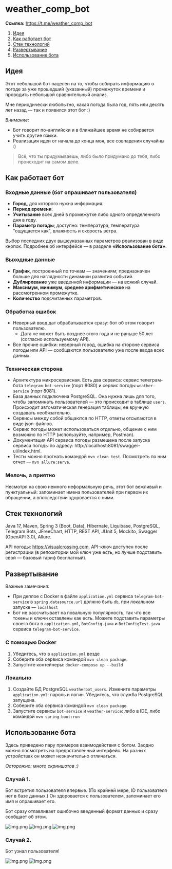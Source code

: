 # weather_comp_bot

**Ссылка:** https://t.me/weather_comp_bot

1. [Идея](#идея)
2. [Как работает бот](#как-работает-бот)
3. [Стек технологий](#стек-технологий)
4. [Развертывание](#развертывание)
5. [Использование бота](#использование-бота)

## Идея
Этот небольшой бот нацелен на то, чтобы собирать информацию о погоде за уже прошедший (указанный) промежуток времени и проводить небольшой сравнительный анализ. 

Мне периодически любопытно, какая погода была год, пять или десять лет назад — так и появился этот бот :)

_Внимание:_ 
* Бот говорит по-английски и в ближайшее время не собирается учить другие языки.
* Реализация идеи от начала до конца моя, все совпадения случайны :)
> Всё, что ты придумываешь, либо было придумано до тебя, либо происходит на самом деле.

## Как работает бот
### Входные данные (бот опрашивает пользователя)
* **Город**, для которого нужна информация.
* **Период времени**.
* **Учитывание** всех дней в промежутке либо одного определенного дня в году.
* **Параметр погоды**; доступно: температура, температура "ощущается как", влажность и скорость ветра.

Выбор последних двух вышеуказанных параметров реализован в виде кнопок. Подробнее об интерфейсе — в разделе **«Использование бота»**.

### Выходные данные
* **График**, построенный по точкам — значениям; предназначен больше для наглядности динамики развития событий.
* **Дублирование** уже введенной информации — на всякий случай.
* **Максимум, минимум, среднее арифметическое** на рассмотренном промежутке.
* **Количество** подсчитанных параметров.

### Обработка ошибок
* Неверный ввод дат обрабатывается сразу: бот об этом говорит пользователю.
  * Дата не может быть позднее этого года и не раньше 50 лет (согласно используемому API).
* Все прочие ошибки: неверный город, ошибка на стороне сервиса погоды или API — сообщаются пользователю уже после ввода всех данных.

### Техническая сторона
* Архитектура микросервисная. Есть два сервиса: сервис телеграм-бота `telegram-bot-service` (порт 8080) и сервис погоды `weather-service` (порт 8081).
* База данных подключена PostgreSQL. Она нужна лишь для того, чтобы запоминать пользователей — это происходит в таблице `users`. Происходит автоматическая генерация таблицы, ее вручную создавать необязательно.
* Сервисы между собой общаются по HTTP, ответы отсылаются в виде json-файлов.
* Сервис погоды может использоваться отдельно, общение с ним возможно по HTTP (используйте, например, Postman).
* Документация API сервиса погоды размещена после запуска сервиса погоды по адресу: http://localhost:8081/swagger-ui/index.html.
* Тесты можно прогнать командой `mvn clean test`. Посмотреть по ним отчет — `mvn allure:serve`.

### Мелочь, а приятно
Несмотря на свою немного неформальную речь, этот бот вежливый и пунктуальный: запоминает имена пользователей при первом их обращении, а впоследствии здоровается с ними.

## Стек технологий
Java 17, Maven, Spring 3 (Boot, Data), Hibernate, Liquibase, PostgreSQL, Telegram Bots, JFreeChart, HTTP, REST API, JUnit 5, Mockito, Swagger (OpenAPI 3.0), Allure.

API погоды: https://visualcrossing.com. API-ключ доступен после регистрации (в репозитории мой ключ уже есть, но лучше подставить свой — базовый тариф бесплатный).

## Развертывание
Важные замечания:
* При деплое с Docker в файле `application.yml` сервиса `telegram-bot-service` в `spring.datasource.url` должно быть `db`, при локальном запуске — `localhost`
* Бот не рассчитывает на повальную популярность, так что все токены и ключи оставлены как есть. Можете подставить параметры своего бота в `application.yml`, `BotConfig.java` и `BotConfigTest.java` сервиса `telegram-bot-service`.

### С помощью Docker
1) Убедитесь, что в `application.yml` везде
2) Соберите оба сервиса командой `mvn clean package`.
2) Запустите контейнеры: `docker-compose up --build`

### Локально
1) Создайте БД PostgreSQL `weatherbot_users`. Измените параметры `application.yml`: пароль и логин. Убедитесь, что служба PostgreSQL запущена.
2) Соберите оба сервиса командой `mvn clean package`.
3) Запустите сервисы `bot-service` и `weather-service`: либо в IDE, либо командой `mvn spring-boot:run`

## Использование бота

Здесь приведено пару примеров взаимодействия с ботом. Заодно можно посмотреть на предоставленный интерфейс. На разных устройствах он может незначительно отличаться.

_Осторожно: много скриншотов :)_

### Случай 1.

Бот встретил пользователя впервые. (По крайней мере, ID пользователя нет в базе данных.) Он здоровается с пользователем, запоминает его имя и опрашивает его. 

Бот сразу отлавливает ошибочно введенный формат данных и сразу сообщает об этом.

![img.png](misc/case1-1.png)
![img.png](misc/case1-2.png)
![img.png](misc/case1-3.png)

### Случай 2.

Бот узнал пользователя! 

![img.png](misc/case2-1.png)
![img.png](misc/case2-2.png)